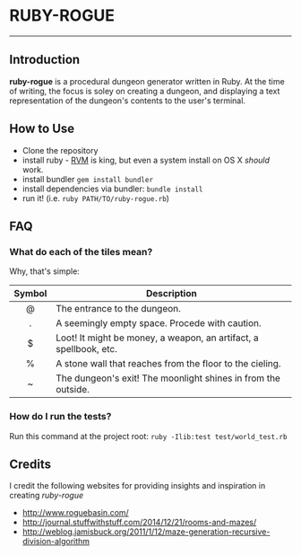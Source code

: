 # RUBY-ROGUE
___

## Introduction
**ruby-rogue** is a procedural dungeon generator written in Ruby. At the time of writing, the focus is soley on creating a dungeon, and displaying a text representation of the dungeon's contents to the user's terminal.

## How to Use

- Clone the repository
- install ruby - [RVM](https://rvm.io) is king, but even a system install on OS X *should* work.
- install bundler `gem install bundler`
- install dependencies via bundler: `bundle install`
- run it! (i.e. `ruby PATH/TO/ruby-rogue.rb`)

## FAQ

### What do each of the tiles mean?
Why, that's simple:

 Symbol | Description
 :----: | ------
 @      | The entrance to the dungeon.
 .      | A seemingly empty space. Procede with caution.
 $      | Loot! It might be money, a weapon, an artifact, a spellbook, etc.
 %      | A stone wall that reaches from the floor to the cieling.
 ~      | The dungeon's exit! The moonlight shines in from the outside.

### How do I run the tests?
Run this command at the project root: `ruby -Ilib:test test/world_test.rb`

## Credits
I credit the following websites for providing insights and inspiration in creating *ruby-rogue*

- http://www.roguebasin.com/
- http://journal.stuffwithstuff.com/2014/12/21/rooms-and-mazes/
- http://weblog.jamisbuck.org/2011/1/12/maze-generation-recursive-division-algorithm
